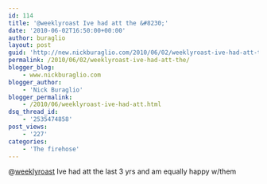 ```yaml
---
id: 114
title: '@weeklyroast Ive had att the &#8230;'
date: '2010-06-02T16:50:00+00:00'
author: buraglio
layout: post
guid: 'http://new.nickburaglio.com/2010/06/02/weeklyroast-ive-had-att-the/'
permalink: /2010/06/02/weeklyroast-ive-had-att-the/
blogger_blog:
    - www.nickburaglio.com
blogger_author:
    - 'Nick Buraglio'
blogger_permalink:
    - /2010/06/weeklyroast-ive-had-att.html
dsq_thread_id:
    - '2535474858'
post_views:
    - '227'
categories:
    - 'The firehose'
---
```


@[weeklyroast](http://twitter.com/weeklyroast) Ive had att the last 3 yrs and am equally happy w/them